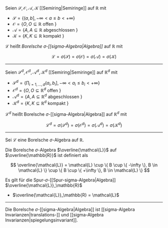 Seien $\mathscr{S}, \mathcal{O}, \mathcal{A}, \mathcal{K}$ [[Semiring|Semiringe]] auf $\mathbb{R}$ mit
- $\mathscr{S} = \{ (a, b], -\infty \lt a \le b \lt +\infty \}$
- $\mathcal{O} = \{ O, O \subseteq \mathbb{R} \text{ offen } \}$
- $\mathcal{A} = \{ A, A \subseteq \mathbb{R} \text{ abgeschlossen } \}$
- $\mathcal{K} = \{ K, K \subseteq \mathbb{R} \text{ kompakt } \}$

$\mathcal{L}$ heißt *Borelsche $\sigma$-[[sigma-Algebra|Algebra]]* auf $\mathbb{R}$ mit

$$
	\mathcal{L}
	= \sigma(\mathscr{S})
	= \sigma(\mathcal{O})
	= \sigma(\mathcal{A})
	= \sigma(\mathcal{K})
$$

---

Seien $\mathscr{S}^d, \mathcal{O}^d, \mathcal{A}^d, \mathcal{K}^d$ [[Semiring|Semiringe]] auf $\mathbb{R}^d$ mit
- $\mathscr{S}^d = \{ \prod_{i = 1, \dots, d} (a_i, b_i], -\infty \lt a_i \le b_i \lt +\infty \}$
- $\mathcal{O}^d = \{ O, O \subseteq \mathbb{R}^d \text{ offen } \}$
- $\mathcal{A}^d = \{ A, A \subseteq \mathbb{R}^d \text{ abgeschlossen } \}$
- $\mathcal{K}^d = \{ K, K \subseteq \mathbb{R}^d \text{ kompakt } \}$

$\mathcal{L}^d$ heißt Borelsche $\sigma$-[[sigma-Algebra|Algebra]] auf $\mathbb{R}^d$ mit

$$
	\mathcal{L}^d
	= \sigma(\mathscr{S}^d)
	= \sigma(\mathcal{O}^d)
	= \sigma(\mathcal{A}^d)
	= \sigma(\mathcal{K}^d)
$$

---

Sei $\mathcal{L}$ eine Borelsche $\sigma$-Algebra auf $\mathbb{R}$.

Die Borelsche $\sigma$-Algebra $\overline{\mathcal{L}}$ auf $\overline{\mathbb{R}}$ ist definiert als

$$
	\overline{\mathcal{L}} = \mathcal{L} \cup \{ B \cup \{ -\infty \}, B \in \mathcal{L} \} \cup \{ B \cup \{ +\infty \}, B \in \mathcal{L} \}
$$

Es gilt für die Spur-$\sigma$-[[Spur-sigma-Algebra|Algebra]] $\overline{\mathcal{L}}_\mathbb{R}$
- $\overline{\mathcal{L}}_\mathbb{R} = \mathcal{L}$

---

Die Borelsche $\sigma$-[[sigma-Algebra|Algebra]] ist [[sigma-Algebra Invarianzen|translations-]] und [[sigma-Algebra Invarianzen|spiegelungsinvariant]].
